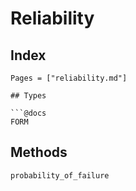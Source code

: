# Reliability

## Index

```@index
Pages = ["reliability.md"]

## Types

```@docs
FORM
```

## Methods

```@docs
probability_of_failure
```
